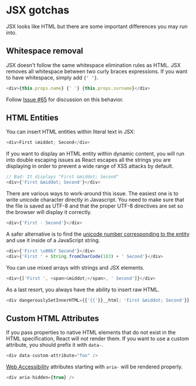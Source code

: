 # JSX gotchas

JSX looks like HTML but there are some important differences you may run into.

## Whitespace removal

JSX doesn't follow the same whitespace elimination rules as HTML. JSX removes all whitespace between two curly braces expressions. If you want to have whitespace, simply add `{' '}`.

```javascript
<div>{this.props.name} {' '} {this.props.surname}</div>
```

Follow [Issue #65](https://github.com/facebook/react/issues/65) for discussion on this behavior.

## HTML Entities

You can insert HTML entities within literal text in JSX:

```javascript
<div>First &middot; Second</div>
```

If you want to display an HTML entity within dynamic content, you will run into double escaping issues as React escapes all the strings you are displaying in order to prevent a wide range of XSS attacks by default.

```javascript
// Bad: It displays "First &middot; Second"
<div>{'First &middot; Second'}</div>
```

There are various ways to work-around this issue. The easiest one is to write unicode character directly in Javascript. You need to make sure that the file is saved as UTF-8 and that the proper UTF-8 directives are set so the browser will display it correctly.

```javascript
<div>{'First · Second'}</div>
```

A safer alternative is to find the [unicode number corresponding to the entity](http://www.fileformat.info/info/unicode/char/b7/index.htm) and use it inside of a JavaScript string.

```javascript
<div>{'First \u00b7 Second'}</div>
<div>{'First ' + String.fromCharCode(183) + ' Second'}</div>
```

You can use mixed arrays with strings and JSX elements.

```javascript
<div>{['First ', <span>&middot;</span>, ' Second']}</div>
```

As a last resort, you always have the ability to insert raw HTML.

```javascript
<div dangerouslySetInnerHTML={{'{{'}}__html: 'First &middot; Second'}} />
```

## Custom HTML Attributes

If you pass properties to native HTML elements that do not exist in the HTML specification, React will not render them. If you want to use a custom attribute, you should prefix it with `data-`.

```javascript
<div data-custom-attribute="foo" />
```

[Web Accessibility](http://www.w3.org/WAI/intro/aria) attributes starting with `aria-` will be rendered properly.

```javascript
<div aria-hidden={true} />
```
